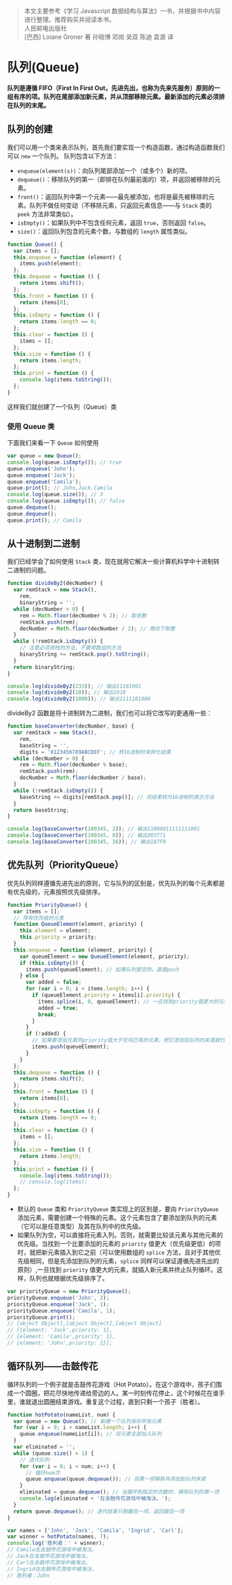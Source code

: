 > 本文主要参考《学习 Javascript 数据结构与算法》一书，并根据书中内容进行整理。推荐购买并阅读本书。  
> 人民邮电出版社  
> \[巴西\] Loiane Groner 著 孙晓博 邓岗 吴双 陈迪 袁源 译

# 队列(Queue)

**队列是遵循 FIFO（First In First Out，先进先出，也称为先来先服务）原则的一组有序的项。队列在尾部添加新元素，并从顶部移除元素。最新添加的元素必须排在队列的末尾。**

## 队列的创建

我们可以用一个类来表示队列，首先我们要实现一个构造函数，通过构造函数我们可以 `new` 一个队列。
队列包含以下方法：

- `enqueue(element(s))`：向队列尾部添加一个（或多个）新的项。
- `dequeue()`：移除队列的第一（即排在队列最前面的）项，并返回被移除的元素。
- `front()`：返回队列中第一个元素——最先被添加，也将是最先被移除的元素。队列不做任何变动（不移除元素，只返回元素信息——与 `Stack` 类的 `peek` 方法非常类似）。
- `isEmpty()`：如果队列中不包含任何元素，返回 `true`，否则返回 `false`。
- `size()`：返回队列包含的元素个数，与数组的 `length` 属性类似。

```js
function Queue() {
  var items = [];
  this.enqueue = function (element) {
    items.push(element);
  };
  this.dequeue = function () {
    return items.shift();
  };
  this.front = function () {
    return items[0];
  };
  this.isEmpty = function () {
    return items.length == 0;
  };
  this.clear = function () {
    items = [];
  };
  this.size = function () {
    return items.length;
  };
  this.print = function () {
    console.log(items.toString());
  };
}
```

这样我们就创建了一个队列（Queue）类

### 使用 Queue 类

下面我们来看一下 `Queue` 如何使用

```js
var queue = new Queue();
console.log(queue.isEmpty()); // true
queue.enqueue('John');
queue.enqueue('Jack');
queue.enqueue('Camila');
queue.print(); // John,Jack,Camila
console.log(queue.size()); // 3
console.log(queue.isEmpty()); // false
queue.dequeue();
queue.dequeue();
queue.print(); // Camila
```

## 从十进制到二进制

我们已经学会了如何使用 `Stack` 类，现在就用它解决一些计算机科学中十进制转二进制的问题。

```js
function divideBy2(decNumber) {
  var remStack = new Stack(),
    rem,
    binaryString = '';
  while (decNumber > 0) {
    rem = Math.floor(decNumber % 2); // 取余数
    remStack.push(rem);
    decNumber = Math.floor(decNumber / 2); // 商向下取整
  }
  while (!remStack.isEmpty()) {
    // 注意必须用栈的方法，不要用数组的方法
    binaryString += remStack.pop().toString();
  }
  return binaryString;
}

console.log(divideBy2(233)); // 输出11101001
console.log(divideBy2(10)); // 输出1010
console.log(divideBy2(1000)); // 输出1111101000
```

divideBy2 函数是将十进制转为二进制，我们也可以将它改写的更通用一些：

```js
function baseConverter(decNumber, base) {
  var remStack = new Stack(),
    rem,
    baseString = '',
    digits = '0123456789ABCDEF'; // 转16进制时来转化结果
  while (decNumber > 0) {
    rem = Math.floor(decNumber % base);
    remStack.push(rem);
    decNumber = Math.floor(decNumber / base);
  }
  while (!remStack.isEmpty()) {
    baseString += digits[remStack.pop()]; // 将结果转为16进制的表示方法
  }
  return baseString;
}

console.log(baseConverter(100345, 2)); // 输出11000011111111001
console.log(baseConverter(100345, 8)); // 输出303771
console.log(baseConverter(100345, 16)); // 输出187F9
```

## 优先队列（PriorityQueue）

优先队列同样遵循先进先出的原则，它与队列的区别是，优先队列的每个元素都是有优先级的，元素按照优先级排序。

```js
function PriorityQueue() {
  var items = [];
  // 带有优先级的元素
  function QueueElement(element, priority) {
    this.element = element;
    this.priority = priority;
  }
  this.enqueue = function (element, priority) {
    var queueElement = new QueueElement(element, priority);
    if (this.isEmpty()) {
      items.push(queueElement); // 如果队列是空的，直接push
    } else {
      var added = false;
      for (var i = 0; i < items.length; i++) {
        if (queueElement.priority < items[i].priority) {
          items.splice(i, 0, queueElement); // 一旦找到priority值更大的元素，就插入新元素
          added = true;
          break;
        }
      }
      if (!added) {
        // 如果要添加元素的priority值大于任何已有的元素，把它添加到队列的末尾就行了
        items.push(queueElement);
      }
    }
  };
  this.dequeue = function () {
    return items.shift();
  };
  this.front = function () {
    return items[0];
  };
  this.isEmpty = function () {
    return items.length == 0;
  };
  this.clear = function () {
    items = [];
  };
  this.size = function () {
    return items.length;
  };
  this.print = function () {
    console.log(items.toString());
    // console.log(items);
  };
}
```

- 默认的 `Queue` 类和 `PriorityQueue` 类实现上的区别是，要向 `PriorityQueue` 添加元素，需要创建一个特殊的元素。这个元素包含了要添加到队列的元素（它可以是任意类型）及其在队列中的优先级。
- 如果队列为空，可以直接将元素入列。否则，就需要比较该元素与其他元素的优先级。当找到一个比要添加的元素的 `priority` 值更大（优先级更低）的项时，就把新元素插入到它之前（可以使用数组的 `splice` 方法，且对于其他优先级相同，但是先添加到队列的元素，`splice` 同样可以保证遵循先进先出的原则）,一旦找到 `priority` 值更大的元素，就插入新元素并终止队列循环。这样，队列也就根据优先级排序了。

```js
var priorityQueue = new PriorityQueue();
priorityQueue.enqueue('John', 2);
priorityQueue.enqueue('Jack', 1);
priorityQueue.enqueue('Camila', 1);
priorityQueue.print();
// [object Object],[object Object],[object Object]
// [{element: 'Jack',priority: 1},
// {element: 'Camila',priority: 1},
// {element: 'John',priority: 2}];
```

## 循环队列——击鼓传花

循环队列的一个例子就是击鼓传花游戏（Hot Potato）。在这个游戏中，孩子们围成一个圆圈，把花尽快地传递给旁边的人。某一时刻传花停止，这个时候花在谁手里，谁就退出圆圈结束游戏。重复这个过程，直到只剩一个孩子（胜者）。

```js
function hotPotato(nameList, num) {
  var queue = new Queue(); // 新建一个队列保存所有元素
  for (var i = 0; i < nameList.length; i++) {
    queue.enqueue(nameList[i]); // 将元素全部加入队列
  }
  var eliminated = '';
  while (queue.size() > 1) {
    // 迭代队列
    for (var i = 0; i < num; i++) {
      // 循环num次
      queue.enqueue(queue.dequeue()); // 将第一项移除并添加到队列末尾
    }
    eliminated = queue.dequeue(); // 当循环到指定的次数时，移除队列的第一项
    console.log(eliminated + '在击鼓传花游戏中被淘汰。');
  }
  return queue.dequeue(); // 迭代结束只剩最后一项，返回最后一项
}
```

```js
var names = ['John', 'Jack', 'Camila', 'Ingrid', 'Carl'];
var winner = hotPotato(names, 7);
console.log('胜利者：' + winner);
// Camila在击鼓传花游戏中被淘汰。
// Jack在击鼓传花游戏中被淘汰。
// Carl在击鼓传花游戏中被淘汰。
// Ingrid在击鼓传花游戏中被淘汰。
// 胜利者：John
```
